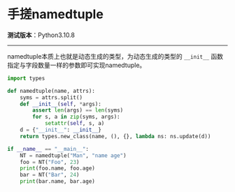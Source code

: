 手搓namedtuple
================================================================================

__测试版本__：Python3.10.8

--------------------------------------------------------------------------------

namedtuple本质上也就是动态生成的类型，为动态生成的类型的 `__init__` 函数指定与字段数量一样的参数即可实现namedtuple。

```python
import types

def namedtuple(name, attrs):
    syms = attrs.split()
    def __init__(self, *args):
        assert len(args) == len(syms)
        for s, a in zip(syms, args):
            setattr(self, s, a)
    d = {"__init__": __init__}
    return types.new_class(name, (), {}, lambda ns: ns.update(d))

if __name__ == "__main__":
    NT = namedtuple("Man", "name age")
    foo = NT("Foo", 23)
    print(foo.name, foo.age)
    bar = NT("Bar", 24)
    print(bar.name, bar.age)
```

